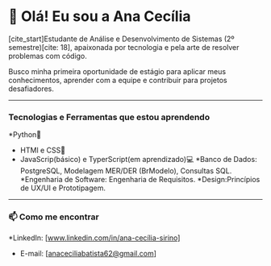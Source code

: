 
# 👋 Olá! Eu sou a Ana Cecília

[cite_start]Estudante de Análise e Desenvolvimento de Sistemas (2º semestre)[cite: 18], apaixonada por tecnologia e pela arte de resolver problemas com código.

Busco minha primeira oportunidade de estágio para aplicar meus conhecimentos, aprender com a equipe e contribuir para projetos desafiadores.

---

###  Tecnologias e Ferramentas que estou aprendendo
*Python🐍
* HTMl e CSS🎨
* JavaScrip(básico) e TyperScript(em aprendizado)💻
*Banco de Dados: PostgreSQL, Modelagem MER/DER (BrModelo), Consultas SQL.
*Engenharia de Software: Engenharia de Requisitos.
*Design:Princípios de UX/UI e Prototipagem.

---

### 📫 Como me encontrar

*LinkedIn: [www.linkedin.com/in/ana-cecília-sirino]
* E-mail: [anaceciliabatista62@gmail.com]
<!--
**anacodeia/Anacodeia** is a ✨ _special_ ✨ repository because its `README.md` (this file) appears on your GitHub profile.

Here are some ideas to get you started:

- 🔭 I’m currently working on ...
- 🌱 I’m currently learning ...
- 👯 I’m looking to collaborate on ...
- 🤔 I’m looking for help with ...
- 💬 Ask me about ...
- 📫 How to reach me: ...
- 😄 Pronouns: ...
- ⚡ Fun fact: ...
-->
